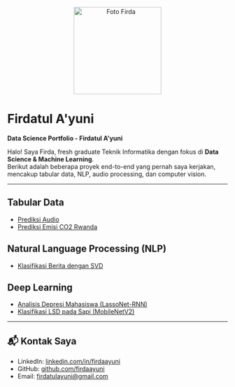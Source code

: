 <p align="center">
  <img src="Firda.jpg" alt="Foto Firda" width="200">
</p>

# Firdatul A'yuni

**Data Science Portfolio - Firdatul A'yuni**

Halo! Saya Firda, fresh graduate Teknik Informatika dengan fokus di **Data Science & Machine Learning**.  
Berikut adalah beberapa proyek end-to-end yang pernah saya kerjakan, mencakup tabular data, NLP, audio processing, dan computer vision.  

---

## Tabular Data
- [Prediksi Audio](#)
- [Prediksi Emisi CO2 Rwanda](#)

## Natural Language Processing (NLP)
- [Klasifikasi Berita dengan SVD](#)

## Deep Learning
- [Analisis Depresi Mahasiswa (LassoNet-RNN)](#)
- [Klasifikasi LSD pada Sapi (MobileNetV2)](#)

---

## 📬 Kontak Saya
- LinkedIn: [linkedin.com/in/firdaayuni](https://www.linkedin.com/in/firdaayuni)  
- GitHub: [github.com/firdaayuni](https://github.com/firdaayuni)  
- Email: firdatulayuni@gmail.com
